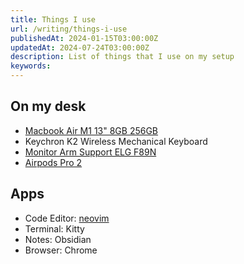 ```yaml
---
title: Things I use
url: /writing/things-i-use
publishedAt: 2024-01-15T03:00:00Z
updatedAt: 2024-07-24T03:00:00Z
description: List of things that I use on my setup
keywords:
---
```


## On my desk

- [Macbook Air M1 13" 8GB 256GB](https://amzn.to/4hvP5d9)
- Keychron K2 Wireless Mechanical Keyboard
- [Monitor Arm Support ELG F89N](https://amzn.to/3Qgq1L5)
- [Airpods Pro 2](https://amzn.to/3CCYj8d)

## Apps

- Code Editor: [neovim](https://github.com/guivictorr/dotfiles)
- Terminal: Kitty
- Notes: Obsidian
- Browser: Chrome
